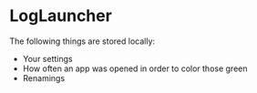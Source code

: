 # LogLauncher

The following things are stored locally:
 - Your settings
 - How often an app was opened in order to color those green
 - Renamings
